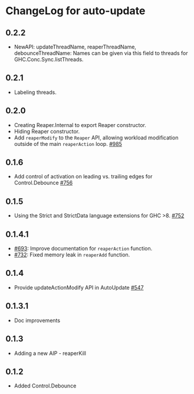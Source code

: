 # ChangeLog for auto-update

## 0.2.2

* NewAPI: updateThreadName, reaperThreadName, debounceThreadName:
  Names can be given via this field to threads
  for GHC.Conc.Sync.listThreads.

## 0.2.1

* Labeling threads.

## 0.2.0

* Creating Reaper.Internal to export Reaper constructor.
* Hiding Reaper constructor.
* Add `reaperModify` to the `Reaper` API, allowing workload modification outside
  of the main `reaperAction` loop.
  [#985](https://github.com/yesodweb/wai/pull/985)

## 0.1.6

* Add control of activation on leading vs. trailing edges for Control.Debounce
  [#756](https://github.com/yesodweb/wai/pull/756)

## 0.1.5

* Using the Strict and StrictData language extensions for GHC >8.
  [#752](https://github.com/yesodweb/wai/pull/752)

## 0.1.4.1

* [#693](https://github.com/yesodweb/wai/pull/693):
  Improve documentation for `reaperAction` function.
* [#732](https://github.com/yesodweb/wai/pull/732):
  Fixed memory leak in `reaperAdd` function.

## 0.1.4

* Provide updateActionModify API in AutoUpdate [#547](https://github.com/yesodweb/wai/pull/547)

## 0.1.3.1

* Doc improvements

## 0.1.3

* Adding a new AIP - reaperKill

## 0.1.2

* Added Control.Debounce

